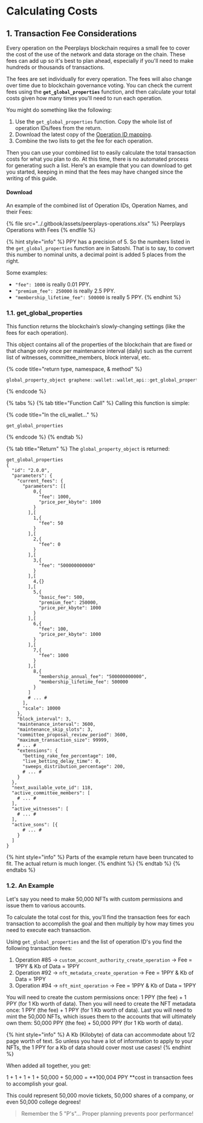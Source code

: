 # Calculating Costs

## 1. Transaction Fee Considerations

Every operation on the Peerplays blockchain requires a small fee to cover the cost of the use of the network and data storage on the chain. These fees can add up so it's best to plan ahead, especially if you'll need to make hundreds or thousands of transactions.

The fees are set individually for every operation. The fees will also change over time due to blockchain governance voting. You can check the current fees using the **`get_global_properties`** function, and then calculate your total costs given how many times you'll need to run each operation.

You might do something like the following:

1. Use the `get_global_properties` function. Copy the whole list of operation IDs/fees from the return.
2. Download the latest copy of the [Operation ID mapping](../supporting-and-reference-docs/operation-ids-list.md#download).
3. Combine the two lists to get the fee for each operation.

Then you can use your combined list to easily calculate the total transaction costs for what you plan to do. At this time, there is no automated process for generating such a list. Here's an example that you can download to get you started, keeping in mind that the fees may have changed since the writing of this guide.

#### Download

An example of the combined list of Operation IDs, Operation Names, and their Fees:

{% file src="../.gitbook/assets/peerplays-operations.xlsx" %}
Peerplays Operations with Fees
{% endfile %}

{% hint style="info" %}
PPY has a precision of 5. So the numbers listed in the `get_global_properties` function are in Satoshi. That is to say, to convert this number to nominal units, a decimal point is added 5 places from the right.

Some examples:

* `"fee": 1000` is really 0.01 PPY.
* `"premium_fee": 250000` is really 2.5 PPY.
* `"membership_lifetime_fee": 500000` is really 5 PPY.
{% endhint %}

### 1.1. get\_global\_properties

This function returns the blockchain’s slowly-changing settings (like the fees for each operation).&#x20;

This object contains all of the properties of the blockchain that are fixed or that change only once per maintenance interval (daily) such as the current list of witnesses, committee\_members, block interval, etc.

{% code title="return type, namespace, & method" %}
```cpp
global_property_object graphene::wallet::wallet_api::get_global_properties()const
```
{% endcode %}

{% tabs %}
{% tab title="Function Call" %}
Calling this function is simple:

{% code title="In the cli_wallet..." %}
```
get_global_properties
```
{% endcode %}
{% endtab %}

{% tab title="Return" %}
The `global_property_object` is returned:

```
get_global_properties
{
  "id": "2.0.0",
  "parameters": {
    "current_fees": {
      "parameters": [[
          0,{
            "fee": 1000,
            "price_per_kbyte": 1000
          }
        ],[
          1,{
            "fee": 50
          }
        ],[
          2,{
            "fee": 0
          }
        ],[
          3,{
            "fee": "500000000000"
          }
        ],[
          4,{}
        ],[
          5,{
            "basic_fee": 500,
            "premium_fee": 250000,
            "price_per_kbyte": 1000
          }
        ],[
          6,{
            "fee": 100,
            "price_per_kbyte": 1000
          }
        ],[
          7,{
            "fee": 1000
          }
        ],[
          8,{
            "membership_annual_fee": "500000000000",
            "membership_lifetime_fee": 500000
          }
        ]
		# ... #
      ],
      "scale": 10000
    },
    "block_interval": 3,
    "maintenance_interval": 3600,
    "maintenance_skip_slots": 3,
    "committee_proposal_review_period": 3600,
    "maximum_transaction_size": 99999,
    # ... #
    "extensions": {
      "betting_rake_fee_percentage": 100,
      "live_betting_delay_time": 0,
      "sweeps_distribution_percentage": 200,
      # ... #
    }
  },
  "next_available_vote_id": 118,
  "active_committee_members": [
    # ... #
  ],
  "active_witnesses": [
    # ... #
  ],
  "active_sons": [{
      # ... #
    }
  ]
}
```

{% hint style="info" %}
Parts of the example return have been truncated to fit. The actual return is much longer.
{% endhint %}
{% endtab %}
{% endtabs %}

### 1.2. An Example

Let's say you need to make 50,000 NFTs with custom permissions and issue them to various accounts.

To calculate the total cost for this, you'll find the transaction fees for each transaction to accomplish the goal and then multiply by how may times you need to execute each transaction.

Using `get_global_properties` and the list of operation ID's you find the following transaction fees:

1. Operation #85 -> `custom_account_authority_create_operation` -> Fee = 1PPY & Kb of Data = 1PPY
2. Operation #92 -> `nft_metadata_create_operation` -> Fee = 1PPY & Kb of Data = 1PPY
3. Operation #94 -> `nft_mint_operation` -> Fee = 1PPY & Kb of Data = 1PPY

You will need to create the custom permissions once: 1 PPY (the fee) + 1 PPY (for 1 Kb worth of data). Then you will need to create the NFT metadata once: 1 PPY (the fee) + 1 PPY (for 1 Kb worth of data). Last you will need to mint the 50,000 NFTs, which issues them to the accounts that will ultimately own them: 50,000 PPY (the fee) + 50,000 PPY (for 1 Kb worth of data).

{% hint style="info" %}
A Kb (Kilobyte) of data can accommodate about 1/2 page worth of text. So unless you have a lot of information to apply to your NFTs, the 1 PPY for a Kb of data should cover most use cases!
{% endhint %}

When added all together, you get:

1 + 1 + 1 + 1 + 50,000 + 50,000 = **100,004 PPY **cost in transaction fees to accomplish your goal.

This could represent 50,000 movie tickets, 50,000 shares of a company, or even 50,000 college degrees!

> Remember the 5 "P's"... Proper planning prevents poor performance!&#x20;
